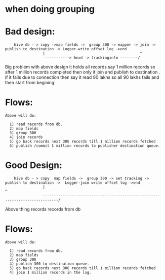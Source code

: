 

when doing grouping
===================

Bad design:
============

        hive db - > copy ->map fields ->  group 300 -> mapper -> join -> publish to destination -> Logger-write offset log ->end
                     |                                           ^
                      -----------> head -> trackinginfo --------/
                

Big problem with above design it holds all records say 1 million records so after 1 million records completed then only it join and
publish to destination . if it fails due to connection then say it read 90 lakhs so all 90 lakhs fails and then start from begining

Flows:
=======

    Above will do:

      1) read records from db.
      2) map fields
      3) group 300
      4) join records
      5) go back records next 300 records till 1 million records fetched
      6) publish /commit 1 million records to publisher destination queue.



Good Design:
===========
               

        hive db - > copy  map fields ->  group 300 -> set tracking -> publish to destination ->  Logger-join write offset log ->end
                     |                                                                             ^
                     -----------------------------------------------------------------------------/



Above thing records records from db 


Flows:
=======

    Above will do:

      1) read records from db.
      2) map fields
      3) group 300
      4) publish 300 to destination queue.
      5) go back records next 300 records till 1 million records fetched
      4) join 1 million records in the log.
      
